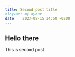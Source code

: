 ```yaml
---
title: Second post title
#layout: mylayout
date:   2023-08-15 14:50 +0200
---
```


## Hello there

This is second post


